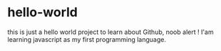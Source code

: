 # hello-world
this is just a hello world project to learn about Github, noob alert ! 
I'am  learning javascript as my first programming language.
